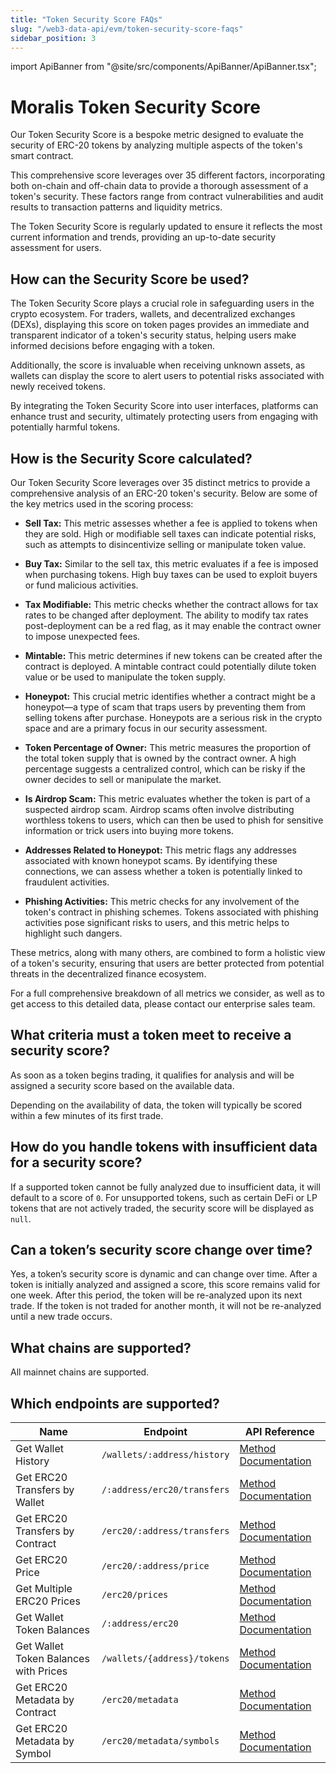 ```yaml
---
title: "Token Security Score FAQs"
slug: "/web3-data-api/evm/token-security-score-faqs"
sidebar_position: 3
---
```


import ApiBanner from "@site/src/components/ApiBanner/ApiBanner.tsx";

# Moralis Token Security Score

Our Token Security Score is a bespoke metric designed to evaluate the security of ERC-20 tokens by analyzing multiple aspects of the token's smart contract.

This comprehensive score leverages over 35 different factors, incorporating both on-chain and off-chain data to provide a thorough assessment of a token's security. These factors range from contract vulnerabilities and audit results to transaction patterns and liquidity metrics.

The Token Security Score is regularly updated to ensure it reflects the most current information and trends, providing an up-to-date security assessment for users.

## How can the Security Score be used?

The Token Security Score plays a crucial role in safeguarding users in the crypto ecosystem. For traders, wallets, and decentralized exchanges (DEXs), displaying this score on token pages provides an immediate and transparent indicator of a token's security status, helping users make informed decisions before engaging with a token.

Additionally, the score is invaluable when receiving unknown assets, as wallets can display the score to alert users to potential risks associated with newly received tokens.

By integrating the Token Security Score into user interfaces, platforms can enhance trust and security, ultimately protecting users from engaging with potentially harmful tokens.

## How is the Security Score calculated?

Our Token Security Score leverages over 35 distinct metrics to provide a comprehensive analysis of an ERC-20 token's security. Below are some of the key metrics used in the scoring process:

- **Sell Tax:** This metric assesses whether a fee is applied to tokens when they are sold. High or modifiable sell taxes can indicate potential risks, such as attempts to disincentivize selling or manipulate token value.

- **Buy Tax:** Similar to the sell tax, this metric evaluates if a fee is imposed when purchasing tokens. High buy taxes can be used to exploit buyers or fund malicious activities.

- **Tax Modifiable:** This metric checks whether the contract allows for tax rates to be changed after deployment. The ability to modify tax rates post-deployment can be a red flag, as it may enable the contract owner to impose unexpected fees.

- **Mintable:** This metric determines if new tokens can be created after the contract is deployed. A mintable contract could potentially dilute token value or be used to manipulate the token supply.

- **Honeypot:** This crucial metric identifies whether a contract might be a honeypot—a type of scam that traps users by preventing them from selling tokens after purchase. Honeypots are a serious risk in the crypto space and are a primary focus in our security assessment.

- **Token Percentage of Owner:** This metric measures the proportion of the total token supply that is owned by the contract owner. A high percentage suggests a centralized control, which can be risky if the owner decides to sell or manipulate the market.

- **Is Airdrop Scam:** This metric evaluates whether the token is part of a suspected airdrop scam. Airdrop scams often involve distributing worthless tokens to users, which can then be used to phish for sensitive information or trick users into buying more tokens.

- **Addresses Related to Honeypot:** This metric flags any addresses associated with known honeypot scams. By identifying these connections, we can assess whether a token is potentially linked to fraudulent activities.

- **Phishing Activities:** This metric checks for any involvement of the token's contract in phishing schemes. Tokens associated with phishing activities pose significant risks to users, and this metric helps to highlight such dangers.

These metrics, along with many others, are combined to form a holistic view of a token's security, ensuring that users are better protected from potential threats in the decentralized finance ecosystem.

For a full comprehensive breakdown of all metrics we consider, as well as to get access to this detailed data, please contact our enterprise sales team.

## What criteria must a token meet to receive a security score?

As soon as a token begins trading, it qualifies for analysis and will be assigned a security score based on the available data.

Depending on the availability of data, the token will typically be scored within a few minutes of its first trade.

## How do you handle tokens with insufficient data for a security score?

If a supported token cannot be fully analyzed due to insufficient data, it will default to a score of `0`. For unsupported tokens, such as certain DeFi or LP tokens that are not actively traded, the security score will be displayed as `null`.

## Can a token’s security score change over time?

Yes, a token’s security score is dynamic and can change over time. After a token is initially analyzed and assigned a score, this score remains valid for one week. After this period, the token will be re-analyzed upon its next trade. If the token is not traded for another month, it will not be re-analyzed until a new trade occurs.

## What chains are supported?

All mainnet chains are supported.

## Which endpoints are supported?

| Name                                  | Endpoint                    | API Reference                                                                        |
| ------------------------------------- | --------------------------- | ------------------------------------------------------------------------------------ |
| Get Wallet History                    | `/wallets/:address/history` | [Method Documentation](/web3-data-api/evm/reference/wallet-api/get-wallet-history)   |
| Get ERC20 Transfers by Wallet         | `/:address/erc20/transfers` | [Method Documentation](/web3-data-api/evm/reference/get-wallet-token-transfers)      |
| Get ERC20 Transfers by Contract       | `/erc20/:address/transfers` | [Method Documentation](/web3-data-api/evm/reference/get-token-transfers)             |
| Get ERC20 Price                       | `/erc20/:address/price`     | [Method Documentation](/web3-data-api/evm/reference/get-token-price)                 |
| Get Multiple ERC20 Prices             | `/erc20/prices`             | [Method Documentation](/web3-data-api/evm/reference/get-multiple-token-prices)       |
| Get Wallet Token Balances             | `/:address/erc20`           | [Method Documentation](/web3-data-api/evm/reference/get-wallet-token-balances)       |
| Get Wallet Token Balances with Prices | `/wallets/{address}/tokens` | [Method Documentation](/web3-data-api/evm/reference/get-wallet-token-balances-price) |
| Get ERC20 Metadata by Contract        | `/erc20/metadata`           | [Method Documentation](/web3-data-api/evm/reference/get-token-metadata)              |
| Get ERC20 Metadata by Symbol          | `/erc20/metadata/symbols`   | [Method Documentation](/web3-data-api/evm/reference/get-token-metadata-by-symbol)    |
